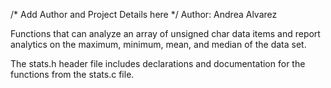 /* Add Author and Project Details here */
Author: Andrea Alvarez

Functions that can analyze an array of unsigned char 
data items and report analytics on the maximum, minimum, 
mean, and median of the data set. 

The stats.h header file includes declarations and 
documentation for the functions from the stats.c file. 
